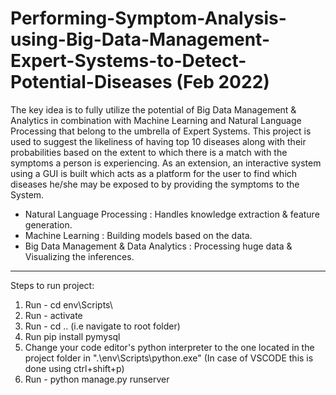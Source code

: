 # Performing-Symptom-Analysis-using-Big-Data-Management-Expert-Systems-to-Detect-Potential-Diseases (Feb 2022)

The key idea is to fully utilize the potential of Big Data Management & Analytics in combination with Machine Learning and Natural Language Processing that belong to the umbrella of Expert Systems. This project is used to suggest the likeliness of having top 10 diseases along with their probabilities based on the extent to which there is a match with the symptoms a person is experiencing. As an extension, an interactive system using a GUI is built which acts as a platform for the user to find which diseases he/she may be exposed to by providing the symptoms to the System.

- Natural Language Processing : Handles knowledge extraction & feature generation.
- Machine Learning : Building models based on the data.
- Big Data Management & Data Analytics : Processing huge data & Visualizing the inferences.


--------------------------------------------------
Steps to run project:

1) Run - cd env\Scripts\
2) Run - activate
3) Run - cd .. (i.e navigate to root folder)
4) Run pip install pymysql
5) Change your code editor's python interpreter to the one located in the project folder in ".\env\Scripts\python.exe" (In case of VSCODE this is done using ctrl+shift+p)
6) Run - python manage.py runserver
